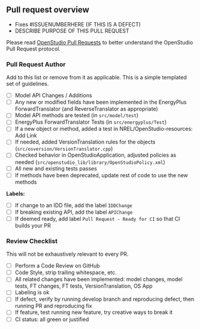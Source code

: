 Pull request overview
---------------------

 - Fixes #ISSUENUMBERHERE (IF THIS IS A DEFECT)
 - DESCRIBE PURPOSE OF THIS PULL REQUEST

Please read [OpenStudio Pull Requests](https://github.com/NREL/OpenStudio/wiki/OpenStudio-Pull-Requests) to better understand the OpenStudio Pull Request protocol.

### Pull Request Author

Add to this list or remove from it as applicable.  This is a simple templated set of guidelines.

 - [ ] Model API Changes / Additions
 - [ ] Any new or modified fields have been implemented in the EnergyPlus ForwardTranslator (and ReverseTranslator as appropriate)
 - [ ] Model API methods are tested (in `src/model/test`)
 - [ ] EnergyPlus ForwardTranslator Tests (in `src/energyplus/Test`)
 - [ ] If a new object or method, added a test in NREL/OpenStudio-resources: Add Link
 - [ ] If needed, added VersionTranslation rules for the objects (`src/osversion/VersionTranslator.cpp`)
 - [ ] Checked behavior in OpenStudioApplication, adjusted policies as needed (`src/openstudio_lib/library/OpenStudioPolicy.xml`)
 - [ ] All new and existing tests passes
 - [ ] If methods have been deprecated, update rest of code to use the new methods

**Labels:**

 - [ ] If change to an IDD file, add the label `IDDChange`
 - [ ] If breaking existing API, add the label `APIChange`
 - [ ] If deemed ready, add label `Pull Request - Ready for CI` so that CI builds your PR

### Review Checklist

This will not be exhaustively relevant to every PR.
 - [ ] Perform a Code Review on GitHub
 - [ ] Code Style, strip trailing whitespace, etc.
 - [ ] All related changes have been implemented: model changes, model tests, FT changes, FT tests, VersionTranslation, OS App
 - [ ] Labeling is ok
 - [ ] If defect, verify by running develop branch and reproducing defect, then running PR and reproducing fix
 - [ ] If feature, test running new feature, try creative ways to break it
 - [ ] CI status: all green or justified
